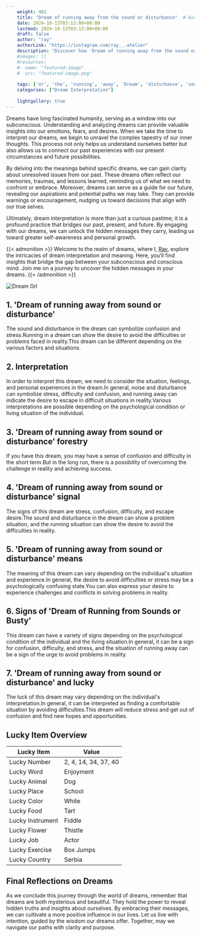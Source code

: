 ```yaml
---
    weight: 402
    title: "Dream of running away from the sound or disturbance"  # Assuming 'title' column exists
    date: 2024-10-13T03:13:00+08:00
    lastmod: 2024-10-13T03:13:00+08:00
    draft: false
    author: "ray"
    authorLink: "https://instagram.com/ray._.atelier"
    description: "Discover how 'Dream of running away from the sound or disturbance' can interpret your future and uncover its significant meanings in your life."
    #images: []
    #resources:
    #- name: "featured-image"
    #  src: "featured-image.png"
    
    tags: ['or', 'the', 'running', 'away', 'Dream', 'disturbance', 'sound', 'from', 'of']
    categories: ["Dream Interpretation"]
    
    lightgallery: true
---
```

    
Dreams have long fascinated humanity, serving as a window into our subconscious. Understanding and analyzing dreams can provide valuable insights into our emotions, fears, and desires. When we take the time to interpret our dreams, we begin to unravel the complex tapestry of our inner thoughts. This process not only helps us understand ourselves better but also allows us to connect our past experiences with our present circumstances and future possibilities.

By delving into the meanings behind specific dreams, we can gain clarity about unresolved issues from our past. These dreams often reflect our memories, traumas, and lessons learned, reminding us of what we need to confront or embrace. Moreover, dreams can serve as a guide for our future, revealing our aspirations and potential paths we may take. They can provide warnings or encouragement, nudging us toward decisions that align with our true selves.

Ultimately, dream interpretation is more than just a curious pastime; it is a profound practice that bridges our past, present, and future. By engaging with our dreams, we can unlock the hidden messages they carry, leading us toward greater self-awareness and personal growth.

{{< admonition >}}
Welcome to the realm of dreams, where I, [Ray](https://instagram.com/ray._.atelier), explore the intricacies of dream interpretation and meaning. Here, you’ll find insights that bridge the gap between your subconscious and conscious mind. Join me on a journey to uncover the hidden messages in your dreams.
{{< /admonition >}}

![Dream Grl](https://cdn.pixabay.com/photo/2017/11/02/03/35/gothic-2910057_1280.jpg "Dream Grl")

## 1. 'Dream of running away from sound or disturbance'
The sound and disturbance in the dream can symbolize confusion and stress.Running in a dream can show the desire to avoid the difficulties or problems faced in reality.This dream can be different depending on the various factors and situations.

## 2. Interpretation
In order to interpret this dream, we need to consider the situation, feelings, and personal experiences in the dream.In general, noise and disturbance can symbolize stress, difficulty and confusion, and running away can indicate the desire to escape in difficult situations in reality.Various interpretations are possible depending on the psychological condition or living situation of the individual.

## 3. 'Dream of running away from sound or disturbance' forestry
If you have this dream, you may have a sense of confusion and difficulty in the short term.But in the long run, there is a possibility of overcoming the challenge in reality and achieving success.

## 4. 'Dream of running away from sound or disturbance' signal
The signs of this dream are stress, confusion, difficulty, and escape desire.The sound and disturbance in the dream can show a problem situation, and the running situation can show the desire to avoid the difficulties in reality.

## 5. 'Dream of running away from sound or disturbance' means
The meaning of this dream can vary depending on the individual's situation and experience.In general, the desire to avoid difficulties or stress may be a psychologically confusing state.You can also express your desire to experience challenges and conflicts in solving problems in reality.

## 6. Signs of 'Dream of Running from Sounds or Busty'
This dream can have a variety of signs depending on the psychological condition of the individual and the living situation.In general, it can be a sign for confusion, difficulty, and stress, and the situation of running away can be a sign of the urge to avoid problems in reality.

## 7. 'Dream of running away from sound or disturbance' and lucky
The luck of this dream may vary depending on the individual's interpretation.In general, it can be interpreted as finding a comfortable situation by avoiding difficulties.This dream will reduce stress and get out of confusion and find new hopes and opportunities.

## Lucky Item Overview
| Lucky Item          | Value              |
|---------------|--------------------|
| Lucky Number        | 2, 4, 14, 34, 37, 40  |
| Lucky Word          | Enjoyment |
| Lucky Animal        | Dog |
| Lucky Place         | School     |
| Lucky Color         | White     |
| Lucky Food          | Tart      |
| Lucky Instrument    | Fiddle |
| Lucky Flower        | Thistle    |
| Lucky Job           | Actor       |
| Lucky Exercise      | Box Jumps  |
| Lucky Country       | Serbia    |


##  Final Reflections on Dreams

As we conclude this journey through the world of dreams, remember that dreams are both mysterious and beautiful. They hold the power to reveal hidden truths and insights about ourselves. By embracing their messages, we can cultivate a more positive influence in our lives. Let us live with intention, guided by the wisdom our dreams offer. Together, may we navigate our paths with clarity and purpose.
